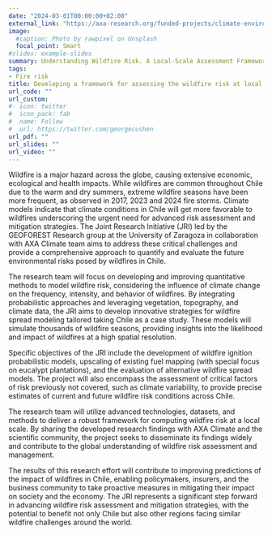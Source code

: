 ```yaml
---
date: "2024-03-01T00:00:00+02:00"
external_link: "https://axa-research.org/funded-projects/climate-environment/understanding-wildfire-risk-a-local-scale-assessment-framework-in-chile"
image:
  #caption: Photo by rawpixel on Unsplash
  focal_point: Smart
#slides: example-slides
summary: Understanding Wildfire Risk. A Local-Scale Assessment Framework in Chile
tags:
- Fire risk
title: Developing a framework for assessing the wildfire risk at local scale 
url_code: ""
url_custom:
#- icon: twitter
#  icon_pack: fab
#  name: Follow
#  url: https://twitter.com/georgecushen
url_pdf: ""
url_slides: ""
url_video: ""
---
```


Wildfire is a major hazard across the globe, causing extensive economic, ecological and health impacts. While wildfires are common throughout Chile due to the warm and dry summers, extreme wildfire seasons have been more frequent, as observed in 2017, 2023 and 2024 fire storms. Climate models indicate that climate conditions in Chile will get more favorable to wildfires underscoring the urgent need for advanced risk assessment and mitigation strategies. The Joint Research Initiative (JRI) led by the GEOFOREST Research group at the University of Zaragoza in collaboration with AXA Climate team aims to address these critical challenges and provide a comprehensive approach to quantify and evaluate the future environmental risks posed by wildfires in Chile.

The research team will focus on developing and improving quantitative methods to model wildfire risk, considering the influence of climate change on the frequency, intensity, and behavior of wildfires. By integrating probabilistic approaches and leveraging vegetation, topography, and climate data, the JRI aims to develop innovative strategies for wildfire spread modeling tailored taking Chile as a case study. These models will simulate thousands of wildfire seasons, providing insights into the likelihood and impact of wildfires at a high spatial resolution.

Specific objectives of the JRI include the development of wildfire ignition probabilistic models, upscaling of existing fuel mapping (with special focus on eucalypt plantations), and the evaluation of alternative wildfire spread models. The project will also encompass the assessment of critical factors of risk previously not covered, such as climate variability, to provide precise estimates of current and future wildfire risk conditions across Chile.

The research team will utilize advanced technologies, datasets, and methods to deliver a robust framework for computing wildfire risk at a local scale. By sharing the developed research findings with AXA Climate and the scientific community, the project seeks to disseminate its findings widely and contribute to the global understanding of wildfire risk assessment and management.

The results of this research effort will contribute to improving predictions of the impact of wildfires in Chile, enabling policymakers, insurers, and the business community to take proactive measures in mitigating their impact on society and the economy. The JRI represents a significant step forward in advancing wildfire risk assessment and mitigation strategies, with the potential to benefit not only Chile but also other regions facing similar wildfire challenges around the world.
